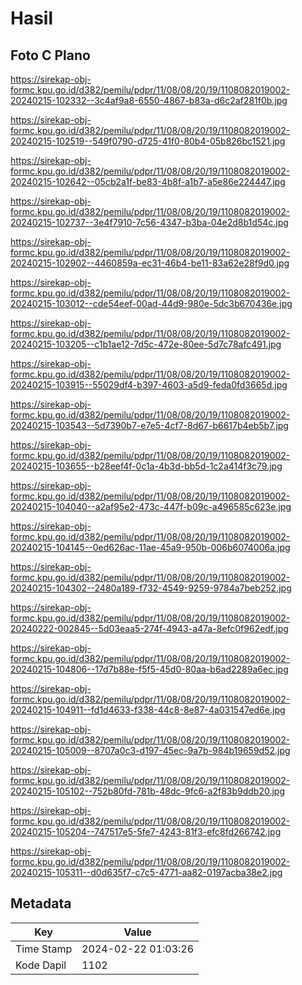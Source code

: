 # Hasil

## Foto C Plano

https://sirekap-obj-formc.kpu.go.id/d382/pemilu/pdpr/11/08/08/20/19/1108082019002-20240215-102332--3c4af9a8-6550-4867-b83a-d6c2af281f0b.jpg

https://sirekap-obj-formc.kpu.go.id/d382/pemilu/pdpr/11/08/08/20/19/1108082019002-20240215-102519--549f0790-d725-41f0-80b4-05b826bc1521.jpg

https://sirekap-obj-formc.kpu.go.id/d382/pemilu/pdpr/11/08/08/20/19/1108082019002-20240215-102642--05cb2a1f-be83-4b8f-a1b7-a5e86e224447.jpg

https://sirekap-obj-formc.kpu.go.id/d382/pemilu/pdpr/11/08/08/20/19/1108082019002-20240215-102737--3e4f7910-7c56-4347-b3ba-04e2d8b1d54c.jpg

https://sirekap-obj-formc.kpu.go.id/d382/pemilu/pdpr/11/08/08/20/19/1108082019002-20240215-102902--4460859a-ec31-46b4-be11-83a62e28f9d0.jpg

https://sirekap-obj-formc.kpu.go.id/d382/pemilu/pdpr/11/08/08/20/19/1108082019002-20240215-103012--cde54eef-00ad-44d9-980e-5dc3b670436e.jpg

https://sirekap-obj-formc.kpu.go.id/d382/pemilu/pdpr/11/08/08/20/19/1108082019002-20240215-103205--c1b1ae12-7d5c-472e-80ee-5d7c78afc491.jpg

https://sirekap-obj-formc.kpu.go.id/d382/pemilu/pdpr/11/08/08/20/19/1108082019002-20240215-103915--55029df4-b397-4603-a5d9-feda0fd3665d.jpg

https://sirekap-obj-formc.kpu.go.id/d382/pemilu/pdpr/11/08/08/20/19/1108082019002-20240215-103543--5d7390b7-e7e5-4cf7-8d67-b6617b4eb5b7.jpg

https://sirekap-obj-formc.kpu.go.id/d382/pemilu/pdpr/11/08/08/20/19/1108082019002-20240215-103655--b28eef4f-0c1a-4b3d-bb5d-1c2a414f3c79.jpg

https://sirekap-obj-formc.kpu.go.id/d382/pemilu/pdpr/11/08/08/20/19/1108082019002-20240215-104040--a2af95e2-473c-447f-b09c-a496585c623e.jpg

https://sirekap-obj-formc.kpu.go.id/d382/pemilu/pdpr/11/08/08/20/19/1108082019002-20240215-104145--0ed626ac-11ae-45a9-950b-006b6074006a.jpg

https://sirekap-obj-formc.kpu.go.id/d382/pemilu/pdpr/11/08/08/20/19/1108082019002-20240215-104302--2480a189-f732-4549-9259-9784a7beb252.jpg

https://sirekap-obj-formc.kpu.go.id/d382/pemilu/pdpr/11/08/08/20/19/1108082019002-20240222-002845--5d03eaa5-274f-4943-a47a-8efc0f962edf.jpg

https://sirekap-obj-formc.kpu.go.id/d382/pemilu/pdpr/11/08/08/20/19/1108082019002-20240215-104806--17d7b88e-f5f5-45d0-80aa-b6ad2289a6ec.jpg

https://sirekap-obj-formc.kpu.go.id/d382/pemilu/pdpr/11/08/08/20/19/1108082019002-20240215-104911--fd1d4633-f338-44c8-8e87-4a031547ed6e.jpg

https://sirekap-obj-formc.kpu.go.id/d382/pemilu/pdpr/11/08/08/20/19/1108082019002-20240215-105009--8707a0c3-d197-45ec-9a7b-984b19659d52.jpg

https://sirekap-obj-formc.kpu.go.id/d382/pemilu/pdpr/11/08/08/20/19/1108082019002-20240215-105102--752b80fd-781b-48dc-9fc6-a2f83b9ddb20.jpg

https://sirekap-obj-formc.kpu.go.id/d382/pemilu/pdpr/11/08/08/20/19/1108082019002-20240215-105204--747517e5-5fe7-4243-81f3-efc8fd266742.jpg

https://sirekap-obj-formc.kpu.go.id/d382/pemilu/pdpr/11/08/08/20/19/1108082019002-20240215-105311--d0d635f7-c7c5-4771-aa82-0197acba38e2.jpg


## Metadata

| Key        | Value               |
| ---------- | ------------------- |
| Time Stamp | 2024-02-22 01:03:26 |
| Kode Dapil | 1102                |



